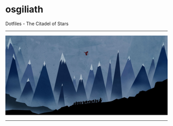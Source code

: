 # osgiliath
Dotfiles - The Citadel of Stars

------------------------
![osgiliath](docs/banner.jpg)

------------------------
